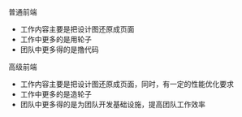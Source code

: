 普通前端
- 工作内容主要是把设计图还原成页面
- 工作中更多的是用轮子
- 团队中更多得的是撸代码

高级前端
- 工作内容主要是把设计图还原成页面，同时，有一定的性能优化要求
- 工作中更多的是造轮子
- 团队中更多得的是为团队开发基础设施，提高团队工作效率
